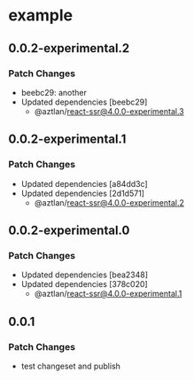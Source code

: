 # example

## 0.0.2-experimental.2

### Patch Changes

- beebc29: another
- Updated dependencies [beebc29]
  - @aztlan/react-ssr@4.0.0-experimental.3

## 0.0.2-experimental.1

### Patch Changes

- Updated dependencies [a84dd3c]
- Updated dependencies [2d1d571]
  - @aztlan/react-ssr@4.0.0-experimental.2

## 0.0.2-experimental.0

### Patch Changes

- Updated dependencies [bea2348]
- Updated dependencies [378c020]
  - @aztlan/react-ssr@4.0.0-experimental.1

## 0.0.1

### Patch Changes

- test changeset and publish
